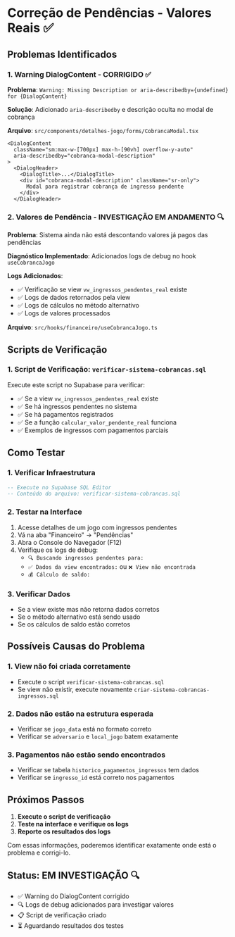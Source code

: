 # Correção de Pendências - Valores Reais ✅

## Problemas Identificados

### 1. **Warning DialogContent** - CORRIGIDO ✅
**Problema**: `Warning: Missing Description or aria-describedby={undefined} for {DialogContent}`

**Solução**: Adicionado `aria-describedby` e descrição oculta no modal de cobrança

**Arquivo**: `src/components/detalhes-jogo/forms/CobrancaModal.tsx`

```tsx
<DialogContent 
  className="sm:max-w-[700px] max-h-[90vh] overflow-y-auto"
  aria-describedby="cobranca-modal-description"
>
  <DialogHeader>
    <DialogTitle>...</DialogTitle>
    <div id="cobranca-modal-description" className="sr-only">
      Modal para registrar cobrança de ingresso pendente
    </div>
  </DialogHeader>
```

### 2. **Valores de Pendência** - INVESTIGAÇÃO EM ANDAMENTO 🔍

**Problema**: Sistema ainda não está descontando valores já pagos das pendências

**Diagnóstico Implementado**: Adicionados logs de debug no hook `useCobrancaJogo`

**Logs Adicionados**:
- ✅ Verificação se view `vw_ingressos_pendentes_real` existe
- ✅ Logs de dados retornados pela view
- ✅ Logs de cálculos no método alternativo
- ✅ Logs de valores processados

**Arquivo**: `src/hooks/financeiro/useCobrancaJogo.ts`

## Scripts de Verificação

### 1. **Script de Verificação**: `verificar-sistema-cobrancas.sql`

Execute este script no Supabase para verificar:
- ✅ Se a view `vw_ingressos_pendentes_real` existe
- ✅ Se há ingressos pendentes no sistema
- ✅ Se há pagamentos registrados
- ✅ Se a função `calcular_valor_pendente_real` funciona
- ✅ Exemplos de ingressos com pagamentos parciais

## Como Testar

### 1. **Verificar Infraestrutura**
```sql
-- Execute no Supabase SQL Editor
-- Conteúdo do arquivo: verificar-sistema-cobrancas.sql
```

### 2. **Testar na Interface**
1. Acesse detalhes de um jogo com ingressos pendentes
2. Vá na aba "Financeiro" → "Pendências"
3. Abra o Console do Navegador (F12)
4. Verifique os logs de debug:
   - `🔍 Buscando ingressos pendentes para:`
   - `✅ Dados da view encontrados:` ou `❌ View não encontrada`
   - `💰 Cálculo de saldo:`

### 3. **Verificar Dados**
- Se a view existe mas não retorna dados corretos
- Se o método alternativo está sendo usado
- Se os cálculos de saldo estão corretos

## Possíveis Causas do Problema

### 1. **View não foi criada corretamente**
- Execute o script `verificar-sistema-cobrancas.sql`
- Se view não existir, execute novamente `criar-sistema-cobrancas-ingressos.sql`

### 2. **Dados não estão na estrutura esperada**
- Verificar se `jogo_data` está no formato correto
- Verificar se `adversario` e `local_jogo` batem exatamente

### 3. **Pagamentos não estão sendo encontrados**
- Verificar se tabela `historico_pagamentos_ingressos` tem dados
- Verificar se `ingresso_id` está correto nos pagamentos

## Próximos Passos

1. **Execute o script de verificação**
2. **Teste na interface e verifique os logs**
3. **Reporte os resultados dos logs**

Com essas informações, poderemos identificar exatamente onde está o problema e corrigi-lo.

## Status: EM INVESTIGAÇÃO 🔍

- ✅ Warning do DialogContent corrigido
- 🔍 Logs de debug adicionados para investigar valores
- 📋 Script de verificação criado
- ⏳ Aguardando resultados dos testes